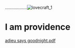 ..................![lovecraft_1](https://user-images.githubusercontent.com/59778456/216794010-65d79a2e-9336-46d4-8980-b680843be4a9.JPG)

# I am providence

[adieu says goodnight.pdf](https://github.com/bbe2/my_library/files/10609910/adieu.says.goodnight.pdf)
